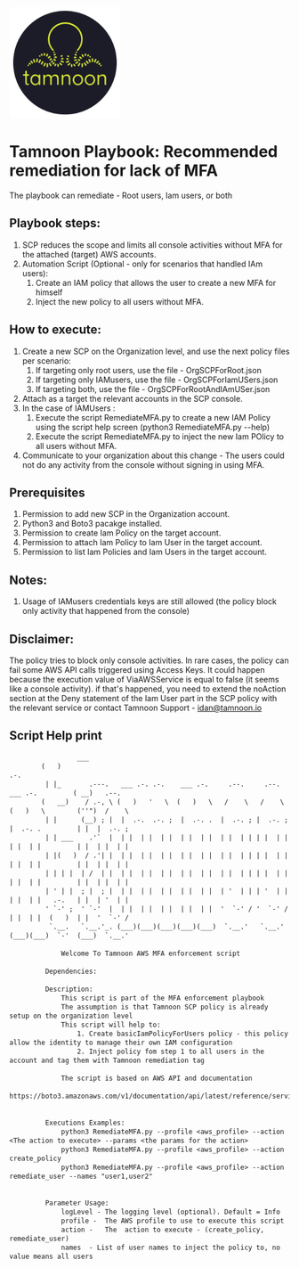 
<img src="../../images/icons/Tamnoon.png" width="200"/>

# Tamnoon Playbook: Recommended remediation for lack of MFA
The playbook can remediate - Root users, Iam users, or both 

## Playbook steps:
1. SCP reduces the scope and limits all console activities without MFA  for the attached (target) AWS accounts.
2. Automation Script (Optional - only for scenarios that handled IAm users):
   1. Create an IAM policy that allows the user to create a new MFA for himself 
   2. Inject the new policy to all users without MFA.


## How to execute:
1. Create a new SCP on the Organization level, and use the next policy files per scenario:
   1. If targeting only root users, use the file - OrgSCPForRoot.json
   2. If targeting only IAMusers, use the file - OrgSCPForIamUSers.json
   3. If  targeting both, use the file - OrgSCPForRootAndIAmUSer.json
2. Attach as a target the relevant accounts in the SCP console.
3. In the case of IAMUsers :
   1. Execute the script RemediateMFA.py to create a new IAM Policy using the script help screen (python3 RemediateMFA.py --help)
   1. Execute the script RemediateMFA.py	to inject the new Iam POlicy to all users without MFA.
4. Communicate to your organization about this change - The users could not do any activity from the console without signing in using MFA.

## Prerequisites 
1. Permission to add new SCP in the Organization account.
2. Python3 and Boto3 pacakge installed. 
3. Permission to create Iam Policy on the target account. 
4. Permission to attach Iam Policy to Iam User in the target account. 
5. Permission to list Iam Policies and Iam Users in the target account.

## Notes:
1. Usage of IAMusers credentials keys are still allowed (the policy block only activity that happened from the console)

## Disclaimer:
The policy tries to block only console activities. In rare cases, the policy can fail some AWS API calls triggered using Access Keys. 
It could happen because the execution value of  ViaAWSService is equal to false (it seems like a console activity).
if that's happened, you need to extend the noAction section at the Deny statement of the Iam User part in the SCP policy with the relevant service
or contact Tamnoon Support - idan@tamnoon.io


## Script Help print

	                 ___                                                                                           
			(   )                                                                            .-.           
			 | |_       .---.   ___ .-. .-.    ___ .-.     .--.     .--.    ___ .-.         ( __)   .--.   
			(   __)    / .-, \ (   )   '   \  (   )   \   /    \   /    \  (   )   \        (''")  /    \  
			 | |      (__) ; |  |  .-.  .-. ;  |  .-. .  |  .-. ; |  .-. ;  |  .-. .         | |  |  .-. ; 
			 | | ___    .'`  |  | |  | |  | |  | |  | |  | |  | | | |  | |  | |  | |         | |  | |  | | 
			 | |(   )  / .'| |  | |  | |  | |  | |  | |  | |  | | | |  | |  | |  | |         | |  | |  | | 
			 | | | |  | /  | |  | |  | |  | |  | |  | |  | |  | | | |  | |  | |  | |         | |  | |  | | 
			 | ' | |  ; |  ; |  | |  | |  | |  | |  | |  | '  | | | '  | |  | |  | |   .-.   | |  | '  | | 
			 ' `-' ;  ' `-'  |  | |  | |  | |  | |  | |  '  `-' / '  `-' /  | |  | |  (   )  | |  '  `-' / 
			  `.__.   `.__.'_. (___)(___)(___)(___)(___)  `.__.'   `.__.'  (___)(___)  `-'  (___)  `.__.'  

        		 Welcome To Tamnoon AWS MFA enforcement script 

			 Dependencies:
				 
			 Description:
				 This script is part of the MFA enforcement playbook
				 The assumption is that Tamnoon SCP policy is already setup on the organization level
				 This script will help to:
					 1. Create basicIamPolicyForUsers policy - this policy allow the identity to manage their own IAM configuration
					 2. Inject policy fom step 1 to all users in the account and tag them with Tamnoon remediation tag

				 The script is based on AWS API and documentation 
				 https://boto3.amazonaws.com/v1/documentation/api/latest/reference/services/iam.html


			 Executions Examples:
				 python3 RemediateMFA.py --profile <aws_profile> --action <The action to execute> --params <the params for the action>
				 python3 RemediateMFA.py --profile <aws_profile> --action create_policy 
				 python3 RemediateMFA.py --profile <aws_profile> --action remediate_user --names "user1,user2" 


			 Parameter Usage:
				 logLevel - The logging level (optional). Default = Info
				 profile -  The AWS profile to use to execute this script
				 action -   The  action to execute - (create_policy, remediate_user)
				 names  - List of user names to inject the policy to, no value means all users